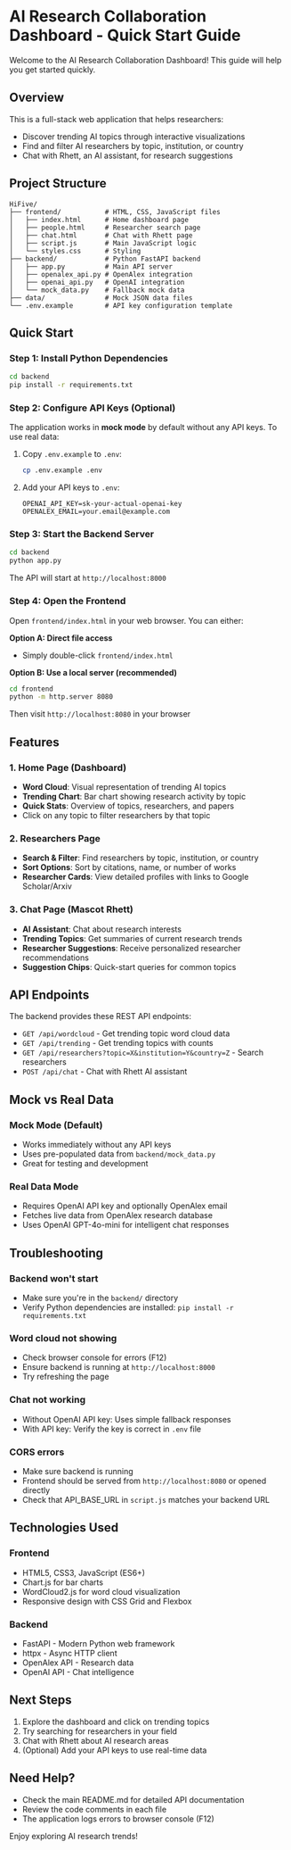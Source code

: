 # AI Research Collaboration Dashboard - Quick Start Guide

Welcome to the AI Research Collaboration Dashboard! This guide will help you get started quickly.

## Overview

This is a full-stack web application that helps researchers:
- Discover trending AI topics through interactive visualizations
- Find and filter AI researchers by topic, institution, or country
- Chat with Rhett, an AI assistant, for research suggestions

## Project Structure

```
HiFive/
├── frontend/           # HTML, CSS, JavaScript files
│   ├── index.html      # Home dashboard page
│   ├── people.html     # Researcher search page
│   ├── chat.html       # Chat with Rhett page
│   ├── script.js       # Main JavaScript logic
│   └── styles.css      # Styling
├── backend/            # Python FastAPI backend
│   ├── app.py          # Main API server
│   ├── openalex_api.py # OpenAlex integration
│   ├── openai_api.py   # OpenAI integration
│   └── mock_data.py    # Fallback mock data
├── data/               # Mock JSON data files
└── .env.example        # API key configuration template
```

## Quick Start

### Step 1: Install Python Dependencies

```bash
cd backend
pip install -r requirements.txt
```

### Step 2: Configure API Keys (Optional)

The application works in **mock mode** by default without any API keys. To use real data:

1. Copy `.env.example` to `.env`:
   ```bash
   cp .env.example .env
   ```

2. Add your API keys to `.env`:
   ```
   OPENAI_API_KEY=sk-your-actual-openai-key
   OPENALEX_EMAIL=your.email@example.com
   ```

### Step 3: Start the Backend Server

```bash
cd backend
python app.py
```

The API will start at `http://localhost:8000`

### Step 4: Open the Frontend

Open `frontend/index.html` in your web browser. You can either:

**Option A: Direct file access**
- Simply double-click `frontend/index.html`

**Option B: Use a local server (recommended)**
```bash
cd frontend
python -m http.server 8080
```
Then visit `http://localhost:8080` in your browser

## Features

### 1. Home Page (Dashboard)
- **Word Cloud**: Visual representation of trending AI topics
- **Trending Chart**: Bar chart showing research activity by topic
- **Quick Stats**: Overview of topics, researchers, and papers
- Click on any topic to filter researchers by that topic

### 2. Researchers Page
- **Search & Filter**: Find researchers by topic, institution, or country
- **Sort Options**: Sort by citations, name, or number of works
- **Researcher Cards**: View detailed profiles with links to Google Scholar/Arxiv

### 3. Chat Page (Mascot Rhett)
- **AI Assistant**: Chat about research interests
- **Trending Topics**: Get summaries of current research trends
- **Researcher Suggestions**: Receive personalized researcher recommendations
- **Suggestion Chips**: Quick-start queries for common topics

## API Endpoints

The backend provides these REST API endpoints:

- `GET /api/wordcloud` - Get trending topic word cloud data
- `GET /api/trending` - Get trending topics with counts
- `GET /api/researchers?topic=X&institution=Y&country=Z` - Search researchers
- `POST /api/chat` - Chat with Rhett AI assistant

## Mock vs Real Data

### Mock Mode (Default)
- Works immediately without any API keys
- Uses pre-populated data from `backend/mock_data.py`
- Great for testing and development

### Real Data Mode
- Requires OpenAI API key and optionally OpenAlex email
- Fetches live data from OpenAlex research database
- Uses OpenAI GPT-4o-mini for intelligent chat responses

## Troubleshooting

### Backend won't start
- Make sure you're in the `backend/` directory
- Verify Python dependencies are installed: `pip install -r requirements.txt`

### Word cloud not showing
- Check browser console for errors (F12)
- Ensure backend is running at `http://localhost:8000`
- Try refreshing the page

### Chat not working
- Without OpenAI API key: Uses simple fallback responses
- With API key: Verify the key is correct in `.env` file

### CORS errors
- Make sure backend is running
- Frontend should be served from `http://localhost:8080` or opened directly
- Check that API_BASE_URL in `script.js` matches your backend URL

## Technologies Used

### Frontend
- HTML5, CSS3, JavaScript (ES6+)
- Chart.js for bar charts
- WordCloud2.js for word cloud visualization
- Responsive design with CSS Grid and Flexbox

### Backend
- FastAPI - Modern Python web framework
- httpx - Async HTTP client
- OpenAlex API - Research data
- OpenAI API - Chat intelligence

## Next Steps

1. Explore the dashboard and click on trending topics
2. Try searching for researchers in your field
3. Chat with Rhett about AI research areas
4. (Optional) Add your API keys to use real-time data

## Need Help?

- Check the main README.md for detailed API documentation
- Review the code comments in each file
- The application logs errors to browser console (F12)

Enjoy exploring AI research trends!
